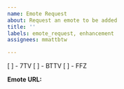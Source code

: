 ```yaml
---
name: Emote Request
about: Request an emote to be added
title: ''
labels: emote_request, enhancement
assignees: mmattbtw

---
```


[  ] - 7TV
[  ] - BTTV
[  ] - FFZ

**Emote URL:**

